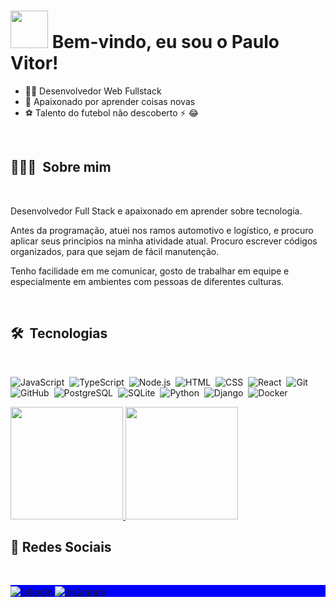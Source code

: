 <h1 align="left"> <img src="https://emojipedia-us.s3.amazonaws.com/source/noto-emoji-animations/344/waving-hand_dark-skin-tone_1f44b-1f3ff_1f3ff.gif" height="60px"> Bem-vindo, eu sou o Paulo Vitor!</h1>

- 👨‍💻 Desenvolvedor Web Fullstack
- 🌱 Apaixonado por aprender coisas novas
- ⚽ Talento do futebol não descoberto ⚡ 😂



 <br>
 
 ## 👨🏿‍💻 &nbsp;Sobre mim
 
 <br>


Desenvolvedor Full Stack e apaixonado em aprender sobre tecnologia.

Antes da programação, atuei nos ramos automotivo e logístico, e procuro aplicar seus princípios na minha atividade atual. Procuro escrever códigos organizados, para que sejam de fácil manutenção.

Tenho facilidade em me comunicar, gosto de trabalhar em equipe e especialmente em ambientes com pessoas de diferentes culturas.


 <br>
 
 ## 🛠 &nbsp;Tecnologias
 
 <br>

![JavaScript](https://img.shields.io/badge/-JavaScript-05122A?style=flat&logo=javascript)&nbsp;
![TypeScript](https://img.shields.io/badge/-TypeScript-05122A?style=flat&logo=typescript)&nbsp;
![Node.js](https://img.shields.io/badge/-Node.js-05122A?style=flat&logo=node.js)&nbsp;
![HTML](https://img.shields.io/badge/-HTML-05122A?style=flat&logo=HTML5)&nbsp;
![CSS](https://img.shields.io/badge/-CSS-05122A?style=flat&logo=CSS3&logoColor=1572B6)&nbsp;
![React](https://img.shields.io/badge/-React-05122A?style=flat&logo=react)&nbsp;
![Git](https://img.shields.io/badge/-Git-05122A?style=flat&logo=git)&nbsp;<br>
![GitHub](https://img.shields.io/badge/-GitHub-05122A?style=flat&logo=github)&nbsp;
![PostgreSQL](https://img.shields.io/badge/-PostgreSQL-05122A?style=flat&logo=postgresql)&nbsp;
![SQLite](https://img.shields.io/badge/-SQLite-05122A?style=flat&logo=sqlite)&nbsp;
![Python](https://img.shields.io/badge/-Python-05122A?style=flat&logo=python)&nbsp;
![Django](https://img.shields.io/badge/-Django-05122A?style=flat&logo=django)&nbsp;
![Docker](https://img.shields.io/badge/-Docker-05122A?style=flat&logo=docker)&nbsp;

<p>
<a href="https://github.com/pvitor7">
  <img height="180em" src="https://github-readme-stats-eight-theta.vercel.app/api?username=pvitor7&show_icons=true&theme=algolia&include_all_commits=true&count_private=true"/>
  <img height="180em" src="https://github-readme-stats-eight-theta.vercel.app/api/top-langs/?username=pvitor7&layout=compact&langs_count=8&theme=algolia"/>
</a>
</p>



## 📱   Redes Sociais
 <br>

<p align="left" style="background:blue">
 
<a href="https://www.linkedin.com/in/paulovtobias/" >
  <img align="center" src="https://img.shields.io/badge/Paulo%20Vitor-100000?style=flat&logo=linkedin&logoColor=white" alt="linkedin"/>
</a>
 
<a href="https://www.instagram.com/pv7.92/" target="_blank"  rel="external" >
 <img align="center" src="https://img.shields.io/badge/-Paulo_Vitor-100000?style=flat&logo=instagram&logoColor=white" alt="instagram"/>
</a> 
 
 <br>



<!--
**pvitor7/pvitor7** is a ✨ _special_ ✨ repository because its `README.md` (this file) appears on your GitHub profile.

Here are some ideas to get you started:

- 🔭 I’m currently working on ...
- 🌱 I’m currently learning ...
- 👯 I’m looking to collaborate on ...
- 🤔 I’m looking for help with ...
- 💬 Ask me about ...
- 📫 How to reach me: ...
- 😄 Pronouns: ...
- ⚡ Fun fact: ...
-->
